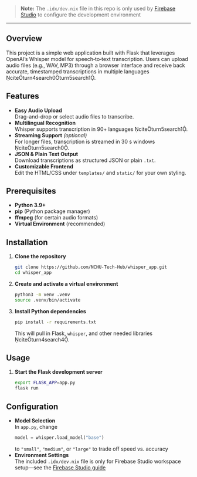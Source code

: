 
> **Note:** The `.idx/dev.nix` file in this repo is only used by [Firebase Studio](https://firebase.google.com/docs/studio/customize-workspace) to configure the development environment

---

## Overview

This project is a simple web application built with Flask that leverages OpenAI’s Whisper model for speech‑to‑text transcription. Users can upload audio files (e.g., WAV, MP3) through a browser interface and receive back accurate, timestamped transcriptions in multiple languages citeturn4search0turn5search1.

## Features

- **Easy Audio Upload**  
  Drag-and-drop or select audio files to transcribe.
- **Multilingual Recognition**  
  Whisper supports transcription in 90+ languages citeturn5search1.
- **Streaming Support** *(optional)*  
  For longer files, transcription is streamed in 30 s windows citeturn5search0.
- **JSON & Plain Text Output**  
  Download transcriptions as structured JSON or plain `.txt`.
- **Customizable Frontend**  
  Edit the HTML/CSS under `templates/` and `static/` for your own styling.

## Prerequisites

- **Python 3.9+**  
- **pip** (Python package manager)  
- **ffmpeg** (for certain audio formats)  
- **Virtual Environment** (recommended)

## Installation

1. **Clone the repository**  
   ```bash
   git clone https://github.com/NCHU-Tech-Hub/whisper_app.git
   cd whisper_app
   ```
2. **Create and activate a virtual environment**  
   ```bash
   python3 -m venv .venv
   source .venv/bin/activate
   ```
3. **Install Python dependencies**  
   ```bash
   pip install -r requirements.txt
   ```
   This will pull in Flask, `whisper`, and other needed libraries citeturn4search4.

## Usage

1. **Start the Flask development server**  
   ```bash
   export FLASK_APP=app.py
   flask run
   ```

## Configuration

- **Model Selection**  
  In `app.py`, change  
  ```python
  model = whisper.load_model("base")
  ```  
  to `"small"`, `"medium"`, or `"large"` to trade off speed vs. accuracy
- **Environment Settings**  
  The included `.idx/dev.nix` file is only for Firebase Studio workspace setup—see the [Firebase Studio guide](https://firebase.google.com/docs/studio/customize-workspace) 


